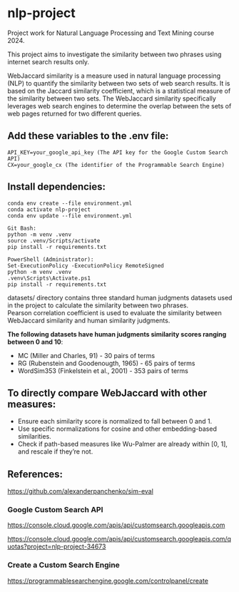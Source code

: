 # nlp-project

Project work for Natural Language Processing and Text Mining course 2024.

This project aims to investigate the similarity between two phrases using internet search results only.

WebJaccard similarity is a measure used in natural language processing (NLP) to quantify the similarity between two sets of web search results.
It is based on the Jaccard similarity coefficient, which is a statistical measure of the similarity between two sets.
The WebJaccard similarity specifically leverages web search engines to determine the overlap between the sets of web pages returned for two different queries.

## Add these variables to the .env file:

```
API_KEY=your_google_api_key (The API key for the Google Custom Search API)
CX=your_google_cx (The identifier of the Programmable Search Engine)
```

## Install dependencies:

```
conda env create --file environment.yml
conda activate nlp-project
conda env update --file environment.yml

Git Bash:
python -m venv .venv
source .venv/Scripts/activate
pip install -r requirements.txt

PowerShell (Administrator):
Set-ExecutionPolicy -ExecutionPolicy RemoteSigned
python -m venv .venv
.venv\Scripts\Activate.ps1
pip install -r requirements.txt
```

datasets/ directory contains three standard human judgments datasets used in the project to calculate the similarity between two phrases.<br>
Pearson correlation coefficient is used to evaluate the similarity between WebJaccard similarity and human similarity judgments.<br>

<strong>The following datasets have human judgments similarity scores ranging between 0 and 10</strong>:

- MC (Miller and Charles, 91) - 30 pairs of terms
- RG (Rubenstein and Goodenougth, 1965) - 65 pairs of terms
- WordSim353 (Finkelstein et al., 2001) - 353 pairs of terms

## To directly compare WebJaccard with other measures:

- Ensure each similarity score is normalized to fall between 0 and 1.
- Use specific normalizations for cosine and other embedding-based similarities.
- Check if path-based measures like Wu-Palmer are already within [0, 1], and rescale if they’re not.

## References:

https://github.com/alexanderpanchenko/sim-eval

### Google Custom Search API

https://console.cloud.google.com/apis/api/customsearch.googleapis.com

https://console.cloud.google.com/apis/api/customsearch.googleapis.com/quotas?project=nlp-project-34673

### Create a Custom Search Engine

https://programmablesearchengine.google.com/controlpanel/create
